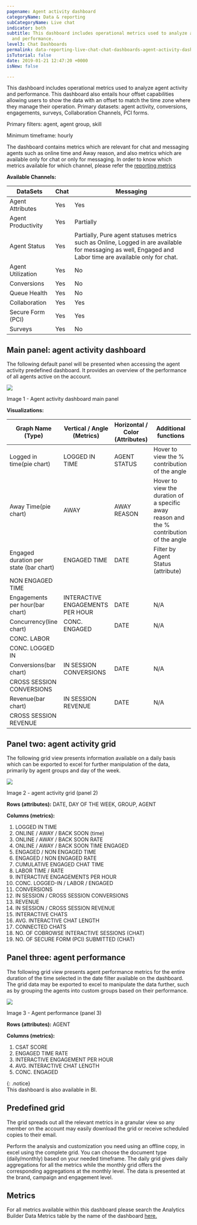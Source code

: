 ```yaml
---
pagename: Agent activity dashboard
categoryName: Data & reporting
subCategoryName: Live chat
indicator: both
subtitle: This dashboard includes operational metrics used to analyze agent activity
  and performance.
level3: Chat Dashboards
permalink: data-reporting-live-chat-chat-dashboards-agent-activity-dashboard.html
isTutorial: false
date: 2019-01-21 12:47:20 +0000
isNew: false

---
```

This dashboard includes operational metrics used to analyze agent activity and performance. This dashboard also entails hour offset capabilities allowing users to show the data with an offset to match the time zone where they manage their operation.
Primary datasets: agent activity, conversions, engagements, surveys, Collaboration Channels, PCI forms.

Primary filters: agent, agent group, skill

Minimum timeframe: hourly

The dashboard contains metrics which are relevant for chat and messaging agents such as online time and Away reason, and also metrics which are available only for chat or only for messaging. 
In order to know which metrics available for which channel, please refer the [reporting metrics](data-reporting-reporting-metrics.html)

**Available Channels:**

| DataSets | Chat | Messaging | 
| --- | --- | --- | 
| Agent Attributes | Yes | Yes | 
| Agent Productivity | Yes | Partially | 
| Agent Status | Yes | Partially, Pure agent statuses metrics such as Online, Logged in are available for messaging as well, Engaged and Labor time are available only for chat. | 
| Agent Utilization | Yes | No | 
| Conversions | Yes | No | 
| Queue Health | Yes | No | 
| Collaboration | Yes | Yes |
| Secure Form (PCI)| Yes | Yes |
| Surveys | Yes | No |

## Main panel: agent activity dashboard

The following default panel will be presented when accessing the agent activity predefined dashboard. It provides an overview of the performance of all agents active on the account.

![](/img/Agent_Activity_agent_activity_dashboard.jpg)

Image 1 - Agent activity dashboard main panel

**Visualizations:**

| Graph Name (Type) | Vertical / Angle (Metrics) | Horizontal / Color (Attributes) | Additional functions |
| --- | --- | --- | --- |
| Logged in time(pie chart) | LOGGED IN TIME | AGENT STATUS | Hover to view the % contribution of the angle |
| Away Time(pie chart) | AWAY | AWAY REASON | Hover to view the duration of a specific away reason and the % contribution of the angle |
| Engaged duration per state (bar chart) | ENGAGED TIME | DATE | Filter by Agent Status (attribute) |
| NON ENGAGED TIME |  |  |  |
| Engagements per hour(bar chart) | INTERACTIVE ENGAGEMENTS PER HOUR | DATE | N/A |
| Concurrency(line chart) | CONC. ENGAGED | DATE | N/A |
| CONC. LABOR |  |  |  |
| CONC. LOGGED IN |  |  |  |
| Conversions(bar chart) | IN SESSION CONVERSIONS | DATE | N/A |
| CROSS SESSION CONVERSIONS |  |  |  |
| Revenue(bar chart) | IN SESSION REVENUE | DATE | N/A |
| CROSS SESSION REVENUE |  |  |  |

## Panel two: agent activity grid

The following grid view presents information available on a daily basis which can be exported to excel for further manipulation of the data, primarily by agent groups and day of the week.

![](/img/Agent-Activity-Grid.jpg)

Image 2 - agent activity grid (panel 2)

**Rows (attributes):** DATE, DAY OF THE WEEK, GROUP, AGENT

**Columns (metrics):**

 1. LOGGED IN TIME
 2. ONLINE / AWAY / BACK SOON (time)
 3. ONLINE / AWAY / BACK SOON RATE
 4. ONLINE / AWAY / BACK SOON TIME ENGAGED
 5. ENGAGED / NON ENGAGED TIME
 6. ENGAGED / NON ENGAGED RATE
 7. CUMULATIVE ENGAGED CHAT TIME
 8. LABOR TIME / RATE
 9. INTERACTIVE ENGAGEMENTS PER HOUR
10. CONC. LOGGED-IN / LABOR / ENGAGED
11. CONVERSIONS
12. IN SESSION / CROSS SESSION CONVERSIONS
13. REVENUE
14. IN SESSION / CROSS SESSION REVENUE
15. INTERACTIVE CHATS
16. AVG. INTERACTIVE CHAT LENGTH
17. CONNECTED CHATS
18. NO. OF COBROWSE INTERACTIVE SESSIONS (CHAT)
19. NO. OF SECURE FORM (PCI) SUBMITTED (CHAT)

## Panel three: agent performance

The following grid view presents agent performance metrics for the entire duration of the time selected in the date filter available on the dashboard. The grid data may be exported to excel to manipulate the data further, such as by grouping the agents into custom groups based on their performance.

![](/img/Agent-activity-agent-performance_chat.jpg)

Image 3 - Agent performance (panel 3)

**Rows (attributes):** AGENT

**Columns (metrics):**

1. CSAT SCORE
2. ENGAGED TIME RATE
3. INTERACTIVE ENGAGEMENT PER HOUR
4. AVG. INTERACTIVE CHAT LENGTH
5. CONC. ENGAGED

{: .notice}  
This dashboard is also available in BI.

## Predefined grid

The grid spreads out all the relevant metrics in a granular view so any member on the account may easily download the grid or receive scheduled copies to their email.

Perform the analysis and customization you need using an offline copy, in excel using the complete grid. You can choose the document type (daily/monthly) based on your needed timeframe. The daily grid gives daily aggregations for all the metrics while the monthly grid offers the corresponding aggregations at the monthly level. The data is presented at the brand, campaign and engagement level.

## Metrics

For all metrics available within this dashboard please search the Analytics Builder Data Metrics table by the name of the dashboard [here.](https://knowledge.liveperson.com/data-reporting-reporting-metrics.html)
